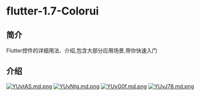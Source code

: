 # flutter-1.7-Colorui

## 简介

Flutter控件的详细用法、介绍,包含大部分应用场景,带你快速入门



## 介绍 


[![YUvtAS.md.png](https://s1.ax1x.com/2020/05/13/YUvtAS.md.png)](https://imgchr.com/i/YUvtAS)
[![YUvNtg.md.png](https://s1.ax1x.com/2020/05/13/YUvNtg.md.png)](https://imgchr.com/i/YUvNtg)
[![YUvG0f.md.png](https://s1.ax1x.com/2020/05/13/YUvG0f.md.png)](https://imgchr.com/i/YUvG0f)
[![YUvJ78.md.png](https://s1.ax1x.com/2020/05/13/YUvJ78.md.png)](https://imgchr.com/i/YUvJ78)


